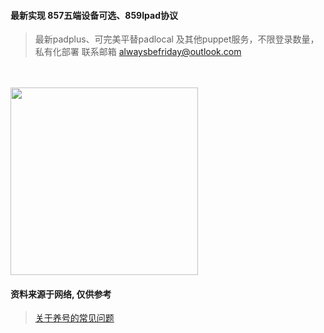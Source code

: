 #### 最新实现 857五端设备可选、859Ipad协议
> 最新padplus、可完美平替padlocal 及其他puppet服务，不限登录数量，私有化部署
> 联系邮箱 alwaysbefriday@outlook.com

<br/>
<br/>


  
<img  src="https://github.com/user-attachments/assets/0465e065-a5a2-4ac6-8c9c-d8ebb1254270" style="width:300px;" />


<br/>


#### 资料来源于网络, 仅供参考
> [关于养号的常见问题](
https://h9yd9y21il.feishu.cn/docx/EIAydzvlMoJdQCxN6dbcI3fDnff)

